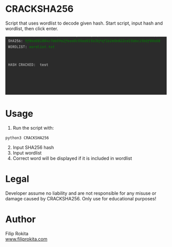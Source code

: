 # CRACKSHA256
Script that uses wordlist to decode given hash. Start script, input hash and wordlist, then click enter.<br/>
<br/>
<img src="CRACKSHA256.png">

# Usage
1. Run the script with:
```
python3 CRACKSHA256
```
2. Input SHA256 hash
3. Input wordlist
4. Correct word will be displayed if it is included in wordlist

# Legal
Developer assume no liability and are not responsible for any misuse or damage caused by CRACKSHA256. Only use for educational purposes!

# Author
Filip Rokita<br/>
www.filiprokita.com